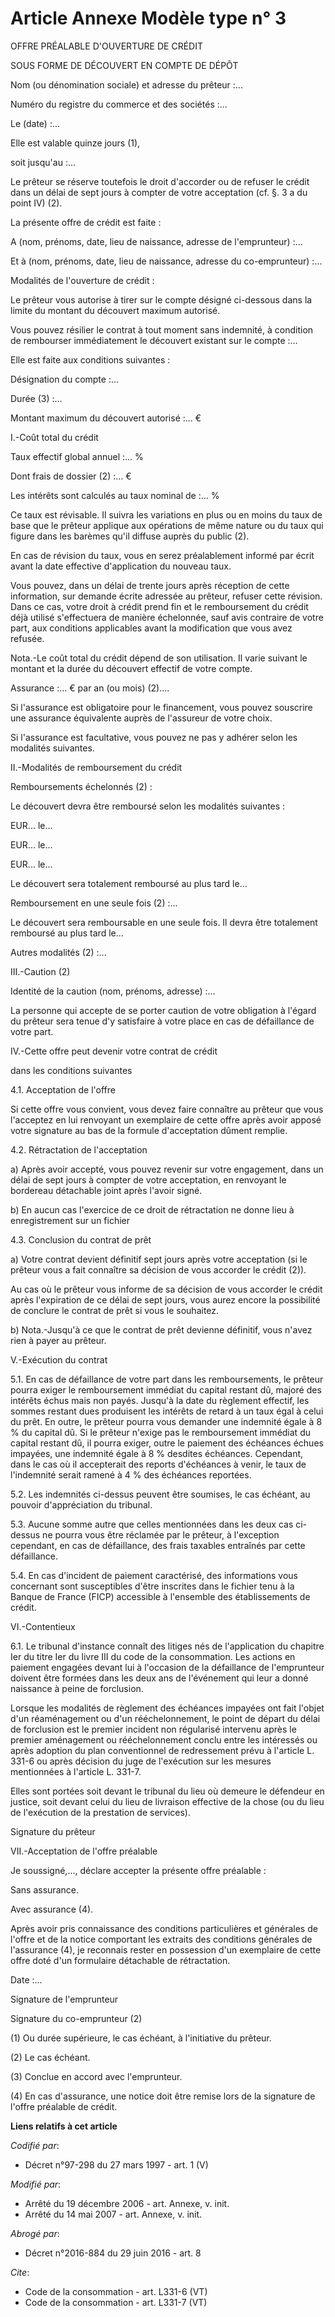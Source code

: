 # Article Annexe Modèle type n° 3

OFFRE PRÉALABLE D'OUVERTURE DE CRÉDIT 

SOUS FORME DE DÉCOUVERT EN COMPTE DE DÉPÔT 

Nom (ou dénomination sociale) et adresse du prêteur :... 

Numéro du registre du commerce et des sociétés :... 

Le (date) :... 

Elle est valable quinze jours (1), 

soit jusqu'au :... 

Le prêteur se réserve toutefois le droit d'accorder ou de refuser le crédit dans un délai de sept jours à compter de votre
acceptation (cf. §. 3 a du point IV) (2). 

La présente offre de crédit est faite : 

A (nom, prénoms, date, lieu de naissance, adresse de l'emprunteur) :... 

Et à (nom, prénoms, date, lieu de naissance, adresse du co-emprunteur) :... 

Modalités de l'ouverture de crédit : 

Le prêteur vous autorise à tirer sur le compte désigné ci-dessous dans la limite du montant du découvert maximum autorisé. 

Vous pouvez résilier le contrat à tout moment sans indemnité, à condition de rembourser immédiatement le découvert existant
sur le compte :... 

Elle est faite aux conditions suivantes : 

Désignation du compte :... 

Durée (3) :... 

Montant maximum du découvert autorisé :... € 

I.-Coût total du crédit 

Taux effectif global annuel :... % 

Dont frais de dossier (2) :... € 

Les intérêts sont calculés au taux nominal de :... % 

Ce taux est révisable. Il suivra les variations en plus ou en moins du taux de base que le prêteur applique aux opérations de
même nature ou du taux qui figure dans les barèmes qu'il diffuse auprès du public (2). 

En cas de révision du taux, vous en serez préalablement informé par écrit avant la date effective d'application du nouveau
taux. 

Vous pouvez, dans un délai de trente jours après réception de cette information, sur demande écrite adressée au prêteur,
refuser cette révision. Dans ce cas, votre droit à crédit prend fin et le remboursement du crédit déjà utilisé s'effectuera
de manière échelonnée, sauf avis contraire de votre part, aux conditions applicables avant la modification que vous avez
refusée. 

Nota.-Le coût total du crédit dépend de son utilisation. Il varie suivant le montant et la durée du découvert effectif de
votre compte. 

Assurance :... € par an (ou mois) (2).... 

Si l'assurance est obligatoire pour le financement, vous pouvez souscrire une assurance équivalente auprès de l'assureur de
votre choix. 

Si l'assurance est facultative, vous pouvez ne pas y adhérer selon les modalités suivantes. 

II.-Modalités de remboursement du crédit 

Remboursements échelonnés (2) : 

Le découvert devra être remboursé selon les modalités suivantes : 

EUR... le... 

EUR... le... 

EUR... le... 

Le découvert sera totalement remboursé au plus tard le... 

Remboursement en une seule fois (2) :... 

Le découvert sera remboursable en une seule fois. Il devra être totalement remboursé au plus tard le... 

Autres modalités (2) :... 

III.-Caution (2) 

Identité de la caution (nom, prénoms, adresse) :... 

La personne qui accepte de se porter caution de votre obligation à l'égard du prêteur sera tenue d'y satisfaire à votre place
en cas de défaillance de votre part. 

IV.-Cette offre peut devenir votre contrat de crédit 

dans les conditions suivantes 

4.1. Acceptation de l'offre 

Si cette offre vous convient, vous devez faire connaître au prêteur que vous l'acceptez en lui renvoyant un exemplaire de
cette offre après avoir apposé votre signature au bas de la formule d'acceptation dûment remplie. 

4.2. Rétractation de l'acceptation 

a) Après avoir accepté, vous pouvez revenir sur votre engagement, dans un délai de sept jours à compter de votre acceptation,
en renvoyant le bordereau détachable joint après l'avoir signé. 

b) En aucun cas l'exercice de ce droit de rétractation ne donne lieu à enregistrement sur un fichier 

4.3. Conclusion du contrat de prêt 

a) Votre contrat devient définitif sept jours après votre acceptation (si le prêteur vous a fait connaître sa décision de
vous accorder le crédit (2)). 

Au cas où le prêteur vous informe de sa décision de vous accorder le crédit après l'expiration de ce délai de sept jours,
vous aurez encore la possibilité de conclure le contrat de prêt si vous le souhaitez. 

b) Nota.-Jusqu'à ce que le contrat de prêt devienne définitif, vous n'avez rien à payer au prêteur. 

V.-Exécution du contrat 

5.1. En cas de défaillance de votre part dans les remboursements, le prêteur pourra exiger le remboursement immédiat du
capital restant dû, majoré des intérêts échus mais non payés. Jusqu'à la date du règlement effectif, les sommes restant dues
produisent les intérêts de retard à un taux égal à celui du prêt. En outre, le prêteur pourra vous demander une indemnité
égale à 8 % du capital dû. Si le prêteur n'exige pas le remboursement immédiat du capital restant dû, il pourra exiger, outre
le paiement des échéances échues impayées, une indemnité égale à 8 % desdites échéances. Cependant, dans le cas où il
accepterait des reports d'échéances à venir, le taux de l'indemnité serait ramené à 4 % des échéances reportées. 

5.2. Les indemnités ci-dessus peuvent être soumises, le cas échéant, au pouvoir d'appréciation du tribunal. 

5.3. Aucune somme autre que celles mentionnées dans les deux cas ci-dessus ne pourra vous être réclamée par le prêteur, à
l'exception cependant, en cas de défaillance, des frais taxables entraînés par cette défaillance. 

5.4. En cas d'incident de paiement caractérisé, des informations vous concernant sont susceptibles d'être inscrites dans le
fichier tenu à la Banque de France (FICP) accessible à l'ensemble des établissements de crédit. 

VI.-Contentieux 

6.1. Le tribunal d'instance connaît des litiges nés de l'application du chapitre Ier du titre Ier du livre III du code de la
consommation. Les actions en paiement engagées devant lui à l'occasion de la défaillance de l'emprunteur doivent être formées
dans les deux ans de l'événement qui leur a donné naissance à peine de forclusion. 

Lorsque les modalités de règlement des échéances impayées ont fait l'objet d'un réaménagement ou d'un rééchelonnement, le
point de départ du délai de forclusion est le premier incident non régularisé intervenu après le premier aménagement ou
rééchelonnement conclu entre les intéressés ou après adoption du plan conventionnel de redressement prévu à l'article L.
331-6 ou après décision du juge de l'exécution sur les mesures mentionnées à l'article L. 331-7. 

Elles sont portées soit devant le tribunal du lieu où demeure le défendeur en justice, soit devant celui du lieu de livraison
effective de la chose (ou du lieu de l'exécution de la prestation de services). 

Signature du prêteur 

VII.-Acceptation de l'offre préalable 

Je soussigné,..., déclare accepter la présente offre préalable : 

Sans assurance. 

Avec assurance (4). 

Après avoir pris connaissance des conditions particulières et générales de l'offre et de la notice comportant les extraits
des conditions générales de l'assurance (4), je reconnais rester en possession d'un exemplaire de cette offre doté d'un
formulaire détachable de rétractation. 

Date :... 

Signature de l'emprunteur 

Signature du co-emprunteur (2) 

(1) Ou durée supérieure, le cas échéant, à l'initiative du prêteur. 

(2) Le cas échéant. 

(3) Conclue en accord avec l'emprunteur. 

(4) En cas d'assurance, une notice doit être remise lors de la signature de l'offre préalable de crédit.

**Liens relatifs à cet article**

_Codifié par_:

  - Décret n°97-298 du 27 mars 1997 - art. 1 (V)

_Modifié par_:

  - Arrêté du 19 décembre 2006 - art. Annexe, v. init.
  - Arrêté du 14 mai 2007 - art. Annexe, v. init.

_Abrogé par_:

  - Décret n°2016-884 du 29 juin 2016 - art. 8

_Cite_:

  - Code de la consommation - art. L331-6 (VT)
  - Code de la consommation - art. L331-7 (VT)
